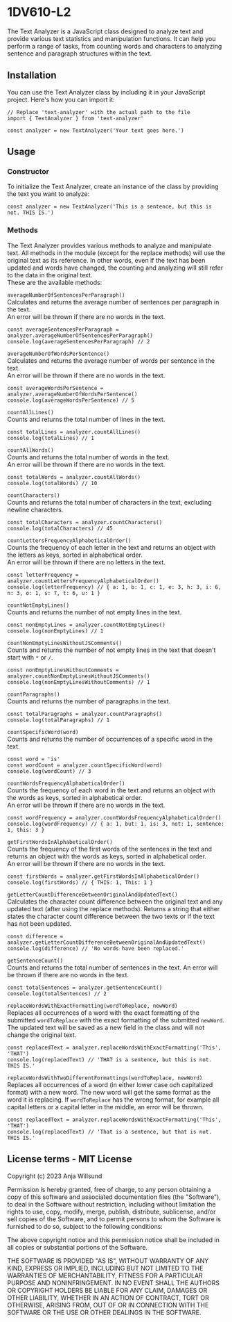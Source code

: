 # 1DV610-L2
The Text Analyzer is a JavaScript class designed to analyze text and provide various text statistics and manipulation functions. It can help you perform a range of tasks, from counting words and characters to analyzing sentence and paragraph structures within the text.

## Installation
You can use the Text Analyzer class by including it in your JavaScript project. Here's how you can import it:
```
// Replace 'text-analyzer' with the actual path to the file
import { TextAnalyzer } from 'text-analyzer' 

const analyzer = new TextAnalyzer('Your text goes here.')
```

## Usage
### Constructor
To initialize the Text Analyzer, create an instance of the class by providing the text you want to analyze:
```
const analyzer = new TextAnalyzer('This is a sentence, but this is not. THIS IS.')
```

### Methods
The Text Analyzer provides various methods to analyze and manipulate text. All methods in the module (except for the replace methods) will use the original text as its reference. In other words, even if the text has been updated and words have changed, the counting and analyzing will still refer to the data in the original text.  
These are the available methods:

`averageNumberOfSentencesPerParagraph()`  
Calculates and returns the average number of sentences per paragraph in the text.  
An error will be thrown if there are no words in the text.
```
const averageSentencesPerParagraph = analyzer.averageNumberOfSentencesPerParagraph()
console.log(averageSentencesPerParagraph) // 2
```

`averageNumberOfWordsPerSentence()`  
Calculates and returns the average number of words per sentence in the text.  
An error will be thrown if there are no words in the text.
```
const averageWordsPerSentence = analyzer.averageNumberOfWordsPerSentence()
console.log(averageWordsPerSentence) // 5
```

`countAllLines()`  
Counts and returns the total number of lines in the text.
```
const totalLines = analyzer.countAllLines()
console.log(totalLines) // 1
```

`countAllWords()`  
Counts and returns the total number of words in the text.  
An error will be thrown if there are no words in the text.
```
const totalWords = analyzer.countAllWords()
console.log(totalWords) // 10
```

`countCharacters()`  
Counts and returns the total number of characters in the text, excluding newline characters.
```
const totalCharacters = analyzer.countCharacters()
console.log(totalCharacters) // 45
```

`countLettersFrequencyAlphabeticalOrder()`  
Counts the frequency of each letter in the text and returns an object with the letters as keys, sorted in alphabetical order.  
An error will be thrown if there are no letters in the text.
```
const letterFrequency = analyzer.countLettersFrequencyAlphabeticalOrder()
console.log(letterFrequency) // { a: 1, b: 1, c: 1, e: 3, h: 3, i: 6, n: 3, o: 1, s: 7, t: 6, u: 1 }
```

`countNotEmptyLines()`  
Counts and returns the number of not empty lines in the text.
```
const nonEmptyLines = analyzer.countNotEmptyLines()
console.log(nonEmptyLines) // 1
```

`countNonEmptyLinesWithoutJSComments()`  
Counts and returns the number of not empty lines in the text that doesn't start with `*` or `/`.
```
const nonEmptyLinesWithoutComments = analyzer.countNonEmptyLinesWithoutJSComments()
console.log(nonEmptyLinesWithoutComments) // 1
```

`countParagraphs()`  
Counts and returns the number of paragraphs in the text.
```
const totalParagraphs = analyzer.countParagraphs()
console.log(totalParagraphs) // 1
```

`countSpecificWord(word)`  
Counts and returns the number of occurrences of a specific word in the text.
```
const word = 'is'
const wordCount = analyzer.countSpecificWord(word)
console.log(wordCount) // 3
```

`countWordsFrequencyAlphabeticalOrder()`  
Counts the frequency of each word in the text and returns an object with the words as keys, sorted in alphabetical order.  
An error will be thrown if there are no words in the text.
```
const wordFrequency = analyzer.countWordsFrequencyAlphabeticalOrder()
console.log(wordFrequency) // { a: 1, but: 1, is: 3, not: 1, sentence: 1, this: 3 }
```

`getFirstWordsInAlphabeticalOrder()`  
Counts the frequency of the first words of the sentences in the text and returns an object with the words as keys, sorted in alphabetical order.  
An error will be thrown if there are no words in the text.
```
const firstWords = analyzer.getFirstWordsInAlphabeticalOrder()
console.log(firstWords) // { THIS: 1, This: 1 }
```

`getLetterCountDifferenceBetweenOriginalAndUpdatedText()`  
Calculates the character count difference between the original text and any updated text (after using the replace methods). Returns a string that either states the character count difference between the two texts or if the text has not been updated.
```
const difference = analyzer.getLetterCountDifferenceBetweenOriginalAndUpdatedText()
console.log(difference) // 'No words have been replaced.'
```

`getSentenceCount()`  
Counts and returns the total number of sentences in the text.
An error will be thrown if there are no words in the text.

```
const totalSentences = analyzer.getSentenceCount()
console.log(totalSentences) // 2
```

`replaceWordsWithExactFormatting(wordToReplace, newWord)`  
Replaces all occurrences of a word with the exact formatting of the submitted `wordToReplace` with the exact formatting of the submitted `newWord`. The updated text will be saved as a new field in the class and will not change the original text. 
```
const replacedText = analyzer.replaceWordsWithExactFormatting('This', 'THAT')
console.log(replacedText) // 'THAT is a sentence, but this is not. THIS IS.'
```

`replaceWordsWithTwoDifferentFormattings(wordToReplace, newWord)`  
Replaces all occurrences of a word (in either lower case och capitalized format) with a new word. The new word will get the same format as the word it is replacing. If `wordToReplace` has the wrong format, for example all capital letters or a capital letter in the middle, an error will be thrown.
```
const replacedText = analyzer.replaceWordsWithExactFormatting('This', 'THAT')
console.log(replacedText) // 'That is a sentence, but that is not. THIS IS.'
```

## License terms - MIT License
Copyright (c) 2023 Anja Willsund

Permission is hereby granted, free of charge, to any person obtaining a copy
of this software and associated documentation files (the "Software"), to deal
in the Software without restriction, including without limitation the rights
to use, copy, modify, merge, publish, distribute, sublicense, and/or sell
copies of the Software, and to permit persons to whom the Software is
furnished to do so, subject to the following conditions:

The above copyright notice and this permission notice shall be included in all
copies or substantial portions of the Software.

THE SOFTWARE IS PROVIDED "AS IS", WITHOUT WARRANTY OF ANY KIND, EXPRESS OR
IMPLIED, INCLUDING BUT NOT LIMITED TO THE WARRANTIES OF MERCHANTABILITY,
FITNESS FOR A PARTICULAR PURPOSE AND NONINFRINGEMENT. IN NO EVENT SHALL THE
AUTHORS OR COPYRIGHT HOLDERS BE LIABLE FOR ANY CLAIM, DAMAGES OR OTHER
LIABILITY, WHETHER IN AN ACTION OF CONTRACT, TORT OR OTHERWISE, ARISING FROM,
OUT OF OR IN CONNECTION WITH THE SOFTWARE OR THE USE OR OTHER DEALINGS IN THE
SOFTWARE.